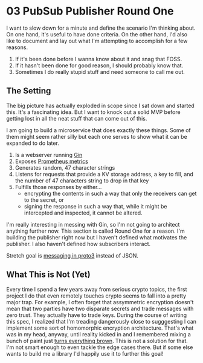 # 03 PubSub Publisher Round One

I want to slow down for a minute and define the scenario I'm thinking about. On one hand, it's useful to have done criteria. On the other hand, I'd also like to document and lay out what I'm attempting to accomplish for a few reasons.

1) If it's been done before I wanna know about it and snag that FOSS.
2) If it hasn't been done for good reason, I should probably know that.
3) Sometimes I do really stupid stuff and need someone to call me out.

## The Setting

The big picture has actually exploded in scope since I sat down and started this. It's a fascinating idea. But I want to knock out a solid MVP before getting lost in all the neat stuff that can come out of this.

I am going to build a microservice that does exactly these things. Some of them might seem rather silly but each one serves to show what it can be expanded to do later.

1) Is a webserver running [Gin](https://github.com/gin-gonic/gin)
2) Exposes [Prometheus metrics](https://github.com/zsais/go-gin-prometheus)
3) Generates random, 47 character strings
4) Listens for requests that provide a KV storage address, a key to fill, and the number of 47 characters string to drop in that key
5) Fulfills those responses by either...
    * encrypting the contents in such a way that only the receivers can get to the secret, or
    * signing the response in such a way that, while it might be intercepted and inspected, it cannot be altered.

I'm really interesting in messing with Gin, so I'm not going to architect anything further now. This section is called Round One for a reason. I'm building the publisher right now but I haven't defined what motivates the publisher. I also haven't defined how subscribers interact.

Stretch goal is [messaging in proto3](https://developers.google.com/protocol-buffers/docs/proto3) instead of JSON. 

## What This is Not (Yet)

Every time I spend a few years away from serious crypto topics, the first project I do that even remotely touches crypto seems to fall into a pretty major trap. For example, I often forget that assymmetric encryption doesn't mean that two parties have two disparate secrets and trade messages with zero trust. They actually have to trade keys. During the course of writing this spec, I realized that I'm treading dangerously close to sugggesting I can implement some sort of homomorphic encryption architecture. That's what was in my head, anyway, until reality kicked in and I remembered mixing a bunch of paint just [turns everything brown](https://security.stackexchange.com/a/60659). This is not a solution for that. I'm not smart enough to even tackle the edge cases there. But if some else wants to build me a library I'd happily use it to further this goal!

 
